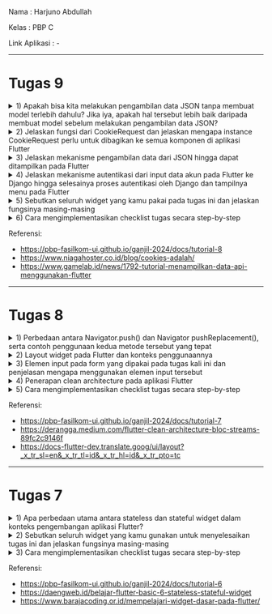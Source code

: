 Nama           : Harjuno Abdullah

Kelas          : PBP C

Link Aplikasi  : -

---
# Tugas 9
<details>
<summary>1) Apakah bisa kita melakukan pengambilan data JSON tanpa membuat model terlebih dahulu? Jika iya, apakah hal tersebut lebih baik daripada membuat model sebelum melakukan pengambilan data JSON?</summary>

Pengambilan data JSON sendiri tidak memerlukan pembuatan model terlebih dahulu. JSON (JavaScript Object Notation) adalah format data ringan yang digunakan untuk pertukaran data antar aplikasi. Jadi, Anda dapat mengambil data JSON langsung tanpa membangun model khusus.

Namun, apakah Anda memerlukan pembuatan model tergantung pada tujuan pengambilan data tersebut. Jika Anda hanya ingin membaca atau mengambil data dari file JSON atau endpoint API, Anda tidak perlu membuat model. Anda dapat menggunakan bahasa pemrograman atau alat yang mendukung manipulasi data JSON, seperti Python dengan library json atau JavaScript dengan JSON.parse().

</details>

<details>
<summary>2) Jelaskan fungsi dari CookieRequest dan jelaskan mengapa instance CookieRequest perlu untuk dibagikan ke semua komponen di aplikasi Flutter</summary>

CookieRequest adalah kelas yang digunakan untuk mengirim permintaan HTTP dengan cookie. Ketika permintaan HTTP dikirim, cookie dapat disertakan dalam permintaan tersebut. Ini memungkinkan server untuk mengidentifikasi pengguna yang terautentikasi dan menyimpan informasi tentang sesi pengguna.

Instance CookieRequest perlu dibagikan ke semua komponen di aplikasi Flutter karena ini memungkinkan setiap komponen untuk mengakses cookie yang sama. Dengan cara ini, setiap komponen dapat mengakses informasi yang sama tentang pengguna yang terautentikasi dan sesi pengguna. Ini sangat penting dalam aplikasi yang memerlukan otentikasi pengguna, seperti aplikasi perbankan atau aplikasi media sosial.

</details>

<details>
<summary>3) Jelaskan mekanisme pengambilan data dari JSON hingga dapat ditampilkan pada Flutter</summary>

Mekanisme pengambilan data dari JSON hingga dapat ditampilkan pada Flutter melibatkan beberapa langkah. Berikut adalah dua pendekatan yang umum digunakan:

1. **Menggunakan Backendless SDK (Server-Side):** 

Backendless adalah platform backend as a service yang menyediakan layanan untuk mengelola data dan otentikasi pengguna. Dalam hal ini, menggunakan Backendless SDK for Flutter. Untuk mengambil data, kita menggunakan API pengambilan data Backendless.

2. **Menggunakan HTTP Package (Client-Side):** 

HTTP Package adalah package yang menyediakan API untuk mengirim permintaan HTTP. Dalam hal ini, menggunakan package http. Untuk mengambil data, kita menggunakan API pengambilan data package http. Setelah data diterima, kita dapat mengubahnya menjadi objek Dart menggunakan package convert.

</details>

<details>
<summary>4) Jelaskan mekanisme autentikasi dari input data akun pada Flutter ke Django hingga selesainya proses autentikasi oleh Django dan tampilnya menu pada Flutter</summary>

Proses autentikasi antara aplikasi Flutter dan backend Django melibatkan beberapa langkah kunci untuk memastikan keamanan dan kesinambungan data.

1. **Input Data**:
   - Pengguna memasukkan data akun (seperti username dan password) di aplikasi Flutter.

2. **Kirim ke Django**:
   - Flutter mengirimkan data akun tersebut ke backend Django menggunakan HTTP request (biasanya `POST`).

3. **Proses di Django**:
   - Backend Django menerima data tersebut dan melakukan proses autentikasi. Ini melibatkan pengecekan ke database untuk mencocokkan data pengguna.

4. **Respons ke Flutter**:
   - Setelah memproses data, Django mengirimkan respons ke aplikasi Flutter. Respons ini bisa berupa konfirmasi keberhasilan atau gagalnya proses autentikasi.

5. **Tampilan di Flutter**:
   - Berdasarkan respons dari Django, Flutter kemudian menampilkan hasil autentikasi. Jika berhasil, aplikasi mungkin akan membuka halaman menu utama atau dashboard. Jika gagal, aplikasi mungkin akan menampilkan pesan error atau meminta pengguna untuk mencoba lagi.

</details>

<details>
<summary>5) Sebutkan seluruh widget yang kamu pakai pada tugas ini dan jelaskan fungsinya masing-masing</summary>

1. **Scaffold**: Kerangka dasar aplikasi Flutter. 
2. **AppBar**: Baris judul di bagian atas layar. 
3. **LeftDrawer**: Widget kustom yang kemungkinan berisi navigasi atau tautan. 
4. **FutureBuilder**: Menggunakan hasil dari Future (fetchProduct()) untuk membangun antarmuka pengguna berdasarkan status Future. 
5. **Column**: Wadah vertikal untuk tata letak. 
6. **ListView.builder**: Membuat daftar elemen dengan jumlah dinamis. 
7. **Container**: Wadah elemen-elemen UI dengan margin dan padding. 
8. **Text**: Menampilkan teks pada antarmuka pengguna. 
9. **SizedBox**: Memberikan spasi vertikal. 
10. **ElevatedButton**: Tombol dengan latar belakang yang diangkat, digunakan untuk kembali ke halaman produk.

</details>

<details>
<summary>6) Cara mengimplementasikan checklist tugas secara step-by-step</summary>

- [x] Memastikan deployment proyek tugas Django kamu telah berjalan dengan baik.

    Pastikan Secret and Variables pada Repository GitHub sudah benar dan tepat lalu pastikan file-file yang dibutuhkan untuk keperluan deployment sudah ada pada file proyek Django.

- [x] Membuat halaman login pada proyek tugas Flutter. 

    Buat file 'login.dart' pada projek Flutter lalu isi dengan kode:
    ```
    import 'package:stockio/screens/menu.dart';
    import 'package:flutter/material.dart';
    import 'package:pbp_django_auth/pbp_django_auth.dart';
    import 'package:provider/provider.dart';
    
    void main() {
      runApp(const LoginApp());
    }
    
    class LoginApp extends StatelessWidget {
      const LoginApp({super.key});
    
      @override
      Widget build(BuildContext context) {
        return MaterialApp(
          title: 'Login',
          theme: ThemeData(
            primarySwatch: Colors.blue,
          ),
          home: const LoginPage(),
        );
      }
    }
    
    class LoginPage extends StatefulWidget {
      const LoginPage({super.key});
    
      @override
      _LoginPageState createState() => _LoginPageState();
    }
    
    class _LoginPageState extends State<LoginPage> {
      final TextEditingController _usernameController = TextEditingController();
      final TextEditingController _passwordController = TextEditingController();
    
      @override
      Widget build(BuildContext context) {
        final request = context.watch<CookieRequest>();
        return Scaffold(
          appBar: AppBar(
            title: const Text('Login'),
          ),
          body: Container(
            padding: const EdgeInsets.all(16.0),
            child: Column(
              mainAxisAlignment: MainAxisAlignment.center,
              children: [
                TextField(
                  controller: _usernameController,
                  decoration: const InputDecoration(
                    labelText: 'Username',
                  ),
                ),
                const SizedBox(height: 12.0),
                TextField(
                  controller: _passwordController,
                  decoration: const InputDecoration(
                    labelText: 'Password',
                  ),
                  obscureText: true,
                ),
                const SizedBox(height: 24.0),
                ElevatedButton(
                  onPressed: () async {
                    String username = _usernameController.text;
                    String password = _passwordController.text;
    
                    // Cek kredensial
                    // TODO: Ganti URL dan jangan lupa tambahkan trailing slash (/) di akhir URL!
                    // Untuk menyambungkan Android emulator dengan Django pada localhost,
                    // gunakan URL http://10.0.2.2/
                    final response = await request.login("http://10.0.2.2:8000/auth/login/", {
                      'username': username,
                      'password': password,
                    });
    
                    if (request.loggedIn) {
                      String message = response['message'];
                      String uname = response['username'];
                      Navigator.pushReplacement(
                        context,
                        MaterialPageRoute(builder: (context) => MyHomePage()),
                      );
                      ScaffoldMessenger.of(context)
                        ..hideCurrentSnackBar()
                        ..showSnackBar(
                            SnackBar(content: Text("$message Selamat datang, $uname.")));
                    } else {
                      showDialog(
                        context: context,
                        builder: (context) => AlertDialog(
                          title: const Text('Login Gagal'),
                          content:
                          Text(response['message']),
                          actions: [
                            TextButton(
                              child: const Text('OK'),
                              onPressed: () {
                                Navigator.pop(context);
                              },
                            ),
                          ],
                        ),
                      );
                    }
                  },
                  child: const Text('Login'),
                ),
              ],
            ),
          ),
        );
      }
    }
    ```

- [x] Mengintegrasikan sistem autentikasi Django dengan proyek tugas Flutter.

    Pada projek Django buat app baru bernama `authentication` lalu install library 'django-cors-headers'. Tambahkan `authentication dan `corsheaders` kedalam `INSTALLED_APPS` di `settings.py`. Tambahkan juga `corsheaders.middleware.CorsMiddleware` pada `settings.py` dan tambahkan beberapa variabel berikut ini:
    ```
    CORS_ALLOW_ALL_ORIGINS = True
    CORS_ALLOW_CREDENTIALS = True
    CSRF_COOKIE_SECURE = True
    SESSION_COOKIE_SECURE = True
    CSRF_COOKIE_SAMESITE = 'None'
    SESSION_COOKIE_SAMESITE = 'None'
    ```
    Buat fungsi `login`, `logout` pada `authentication/views.py` dan lakukan routingnya pada `urls.py`

    Install package berikut ini pada projek Flutter:
    ```
    flutter pub add provider
    flutter pub add pbp_django_auth
    ```
    Lalu ubah class `MyApp` pada `main.dart` menjadi:
    ```
    class MyApp extends StatelessWidget {
      const MyApp({Key? key}) : super(key: key);
    
      @override
      Widget build(BuildContext context) {
        return Provider(
          create: (_) {
            CookieRequest request = CookieRequest();
            return request;
          },
          child: MaterialApp(
              title: 'Flutter App',
              theme: ThemeData(
                colorScheme: ColorScheme.fromSeed(seedColor: Colors.indigo),
                useMaterial3: true,
              ),
              home: LoginPage()),
        );
      }
  }
  ```

- [x] Membuat model kustom sesuai dengan proyek aplikasi Django. 

    Buka endpoint `JSON` pada website Django lalu copy semua data yang ada di endpoint `JSON`. Buka situs web Quicktype dan tempel data `JSON` tadi lalu ubah language menjadi `DART`. Lalu tekan tombol `Copy Code` pada Quicktype.
    
    Pada projek Flutter buat folder baru `lib/models` lalu buat file baru `product.dart` dan tempel kode yang sudah disalin dari Quicktype sehingga menjadi seperti ini:
    ```
    // To parse this JSON data, do
    //
    //     final product = productFromJson(jsonString);
    
    import 'dart:convert';
    
    List<Product> productFromJson(String str) => List<Product>.from(json.decode(str).map((x) => Product.fromJson(x)));
    
    String productToJson(List<Product> data) => json.encode(List<dynamic>.from(data.map((x) => x.toJson())));
    
    class Product {
      String model;
      int pk;
      Fields fields;
    
      Product({
        required this.model,
        required this.pk,
        required this.fields,
      });
    
      factory Product.fromJson(Map<String, dynamic> json) => Product(
        model: json["model"],
        pk: json["pk"],
        fields: Fields.fromJson(json["fields"]),
      );
    
      Map<String, dynamic> toJson() => {
        "model": model,
        "pk": pk,
        "fields": fields.toJson(),
      };
    }
    
    class Fields {
      int user;
      String name;
      int amount;
      String description;
    
      Fields({
        required this.user,
        required this.name,
        required this.amount,
        required this.description,
      });
    
      factory Fields.fromJson(Map<String, dynamic> json) => Fields(
        user: json["user"],
        name: json["name"],
        amount: json["amount"],
        description: json["description"],
      );
    
      Map<String, dynamic> toJson() => {
        "user": user,
        "name": name,
        "amount": amount,
        "description": description,
      };
    }
    ```

- [x] Membuat halaman yang berisi daftar semua item yang terdapat pada endpoint JSON di Django yang telah kamu deploy. 
        
    Pada projek Flutter buat file `list_product.dart` lalu isi dengan kode:
    ```
    import 'package:flutter/material.dart';
    import 'package:http/http.dart' as http;
    import 'dart:convert';
    import 'package:stockio/models/product.dart';
    import 'package:stockio/screens/detail_product.dart';
    import 'package:stockio/widgets/left_drawer.dart';
    
    class ProductPage extends StatefulWidget {
      const ProductPage({Key? key}) : super(key: key);
    
      @override
      _ProductPageState createState() => _ProductPageState();
    }
    
    class _ProductPageState extends State<ProductPage> {
      Future<List<Product>> fetchProduct() async {
        // TODO: Ganti URL dan jangan lupa tambahkan trailing slash (/) di akhir URL!
        var url = Uri.parse(
            'http://10.0.2.2:8000/json/');
        var response = await http.get(
          url,
          headers: {"Content-Type": "application/json"},
        );
    
        // melakukan decode response menjadi bentuk json
        var data = jsonDecode(utf8.decode(response.bodyBytes));
    
        // melakukan konversi data json menjadi object Product
        List<Product> list_product = [];
        for (var d in data) {
          if (d != null) {
            list_product.add(Product.fromJson(d));
          }
        }
        return list_product;
      }
    }
    ```
    
  - [x] Tampilkan name, amount, dan description dari masing-masing item pada halaman ini.

        Pada file `list_product.dart` tambahkan kode:
        ```
        ...
        @override
          Widget build(BuildContext context) {
            return Scaffold(
                appBar: AppBar(
                  title: const Text('Product'),
                ),
                drawer: const LeftDrawer(),
                body: FutureBuilder(
                    future: fetchProduct(),
                    builder: (context, AsyncSnapshot snapshot) {
                      if (snapshot.data == null) {
                        return const Center(child: CircularProgressIndicator());
                      } else {
                        if (!snapshot.hasData) {
                          return const Column(
                            children: [
                              Text(
                                "Tidak ada data produk.",
                                style:
                                TextStyle(color: Color(0xff59A5D8), fontSize: 20),
                              ),
                              SizedBox(height: 8),
                            ],
                          );
                        } else {
                          return ListView.builder(
                              itemCount: snapshot.data!.length,
                              itemBuilder: (_, index) => Container(
                                margin: const EdgeInsets.symmetric(
                                    horizontal: 16, vertical: 12),
                                padding: const EdgeInsets.all(20.0),
                                child: Column(
                                  mainAxisAlignment: MainAxisAlignment.start,
                                  crossAxisAlignment: CrossAxisAlignment.start,
                                  children: [
                                    Text(
                                      "${snapshot.data![index].fields.name}",
                                      style: const TextStyle(
                                        fontSize: 18.0,
                                        fontWeight: FontWeight.bold,
                                      ),
                                    ),
                                    const SizedBox(height: 10),
                                    Text("${snapshot.data![index].fields.amount}"),
                                    const SizedBox(height: 10),
                                    Text(
                                        "${snapshot.data![index].fields.description}"),
                                  ],
                                ),
                              ));
                        }
                      }
                    }));
          }
        ...
        ```

- [x] Membuat halaman detail untuk setiap item yang terdapat pada halaman daftar Item. 

    Pada projek Flutter buat file baru `detail_product.dart` lalu isi dengan kode:
    ```
    import 'dart:ui';
    import 'package:flutter/material.dart';
    import 'package:http/http.dart' as http;
    import 'dart:convert';
    import 'package:stockio/models/product.dart';
    import 'package:stockio/widgets/left_drawer.dart';
    import 'package:stockio/screens/list_product.dart';
    
    class DetailProductPage extends StatelessWidget {
      const DetailProductPage({Key? key, required this.id}) : super(key: key);
      final int id;
    
      Future<List<Product>> fetchProduct() async {
        // TODO: Ganti URL dan jangan lupa tambahkan trailing slash (/) di akhir URL!
        var url = Uri.parse(
            'http://10.0.2.2:8000/json/${id}');
        var response = await http.get(
          url,
          headers: {"Content-Type": "application/json"},
        );
    
        // melakukan decode response menjadi bentuk json
        var data = jsonDecode(utf8.decode(response.bodyBytes));
    
        // melakukan konversi data json menjadi object Product
        List<Product> list_product = [];
        for (var d in data) {
          if (d != null) {
            list_product.add(Product.fromJson(d));
          }
        }
        return list_product;
      }
    }
    ```

    - [x] Halaman ini dapat diakses dengan menekan salah satu item pada halaman daftar Item.
  
        Pada file `list_product.dart` tambahkan kode berikut ini di bagian `return ListView.builder(...)`:
        ```
        ...
         ElevatedButton(
            onPressed: () async {
              Navigator.pushReplacement(
                context,
                MaterialPageRoute(builder: (context) => DetailProductPage(id: snapshot.data![index].pk)),
              );
            },
            child: const Text('Detail Product'),
          ),
        ...
        ```

      - [x] Tampilkan seluruh atribut pada model item kamu pada halaman ini. 
  
          Pada file `detail_product.dart` tambahkan kode berikut ini:
          ```
          ...
          @override
            Widget build(BuildContext context) {
              return Scaffold(
                  appBar: AppBar(
                    title: const Text('Detail Product'),
                  ),
                  drawer: const LeftDrawer(),
                  body: FutureBuilder(
                      future: fetchProduct(),
                      builder: (context, AsyncSnapshot snapshot) {
                        if (snapshot.data == null) {
                          return const Center(child: CircularProgressIndicator());
                        } else {
                          if (!snapshot.hasData) {
                            return const Column(
                              children: [
                                Text(
                                  "Tidak ada data produk.",
                                  style:
                                  TextStyle(color: Color(0xff59A5D8), fontSize: 20),
                                ),
                                SizedBox(height: 8),
                              ],
                            );
                          } else {
                            return ListView.builder(
                                itemCount: snapshot.data!.length,
                                itemBuilder: (_, index) => Container(
                                  margin: const EdgeInsets.symmetric(
                                      horizontal: 16, vertical: 12),
                                  padding: const EdgeInsets.all(20.0),
                                  child: Column(
                                    mainAxisAlignment: MainAxisAlignment.start,
                                    crossAxisAlignment: CrossAxisAlignment.start,
                                    children: [
                                      Text(
                                        "${snapshot.data![index].fields.name}",
                                        style: const TextStyle(
                                          fontSize: 18.0,
                                          fontWeight: FontWeight.bold,
                                        ),
                                      ),
                                      const SizedBox(height: 10),
                                      Text("Amount: ${snapshot.data![index].fields.amount}"),
                                      const SizedBox(height: 10),
                                      Text(
                                          "${snapshot.data![index].fields.description}"),
                                    ],
                                  ),
                                ));
                          }
                        }
                      }));
            }
          ...
          ```

      - [x] Tambahkan tombol untuk kembali ke halaman daftar item. 

          Pada file `list_product.dart` tambahkan kode berikut ini di bagian `return Scaffold(...)`:
          ```
          ...
          ElevatedButton(
              onPressed: () async {
                Navigator.pushReplacement(
                    context,
                    MaterialPageRoute(builder: (context) => ProductPage()),
                );
              },
              child: const Text('Kembali'),
            ),
          ...
          ```

</details>

Referensi:
- https://pbp-fasilkom-ui.github.io/ganjil-2024/docs/tutorial-8
- https://www.niagahoster.co.id/blog/cookies-adalah/
- https://www.gamelab.id/news/1792-tutorial-menampilkan-data-api-menggunakan-flutter

---
# Tugas 8
<details>
<summary>1) Perbedaan antara Navigator.push() dan Navigator pushReplacement(), serta contoh penggunaan kedua metode tersebut yang tepat</summary>

`Navigator.push()` dan `Navigator.pushReplacement()` adalah dua metode yang digunakan dalam Flutter untuk melakukan navigasi antar halaman (routes) di dalam aplikasi.

1. **Navigator.push()**

    `Navigator.push()` digunakan untuk menambahkan halaman baru ke dalam tumpukan navigasi. Ketika menggunakan `Navigator.push()`, halaman baru akan ditambahkan di atas halaman saat ini dalam tumpukan navigasi. Pada saat ingin kembali ke halaman sebelumnya, dapat menggunakan tombol kembali perangkat atau memanggil `Navigator.pop(context)`.

    Contoh penggunaan `Navigator.push()`:
    ```
    Button(
      onPressed: () {
        Navigator.push(
          context,
          MaterialPageRoute(builder: (context) => SecondScreen()),
        );
      },
    )
    ```
    Dalam contoh ini, ketika tombol ditekan, `SecondScreen()` ditambahkan ke dalam tumpukan navigasi di atas halaman saat ini.

2. **Navigator.pushReplacement()**
    `Navigator.pushReplacement()` digunakan untuk menambahkan halaman baru ke dalam tumpukan navigasi dan menggantikan halaman saat ini dengan halaman baru tersebut. Ini berguna ketika ingin menggantikan halaman saat ini dengan halaman baru dan menghindari pengguna dapat kembali ke halaman sebelumnya.

    Contoh penggunaan `Navigator.pushReplacement()`:
    ```
    Button(
      onPressed: () {
        Navigator.pushReplacement(
          context,
          MaterialPageRoute(builder: (context) => NewScreen()),
        );
      },
    )
    ```
    Dalam contoh ini, ketika tombol ditekan, `NewScreen()` ditambahkan ke dalam tumpukan navigasi, menggantikan halaman saat ini. Pengguna tidak akan dapat kembali ke halaman sebelumnya menggunakan tombol kembali perangkat setelah penggunaan `Navigator.pushReplacement()`.

Jadi, perbedaan utama antara keduanya adalah bahwa `Navigator.push()` menambahkan halaman ke dalam tumpukan navigasi, sedangkan `Navigator.pushReplacement()` menggantikan halaman saat ini dengan halaman baru di dalam tumpukan navigasi. Pemilihan metode tergantung pada kebutuhan navigasi dan pengalaman pengguna yang diinginkan dalam aplikasi Flutter.

</details>

<details>
<summary>2) Layout widget pada Flutter dan konteks penggunaannya</summary>

Flutter memiliki berbagai jenis Layout Widgets yang digunakan untuk mengatur tata letak (layout) elemen-elemen dalam tampilan aplikasi. Berikut adalah beberapa Layout Widgets yang umum digunakan berserta konteks penggunaannya:

1. **Container**

    Container adalah widget serbaguna yang digunakan untuk mengatur tampilan elemen-elemen dalam kotak dengan tata letak yang lebih kompleks. Ini dapat berisi widget lain dan sering digunakan untuk mengatur tampilan elemen seperti gambar, teks, dan sebagainya dalam tata letak yang lebih terstruktur.

2. **Column**

    Column adalah widget yang digunakan untuk mengatur elemen-elemen secara vertikal. Ini sangat berguna saat ingin menumpuk elemen-elemen di dalam kolom, seperti daftar atau tumpukan widget.

3. **Row**

    Row adalah widget yang digunakan untuk mengatur elemen-elemen secara horizontal. Ini berguna ketika ingin mengatur elemen secara berdampingan dalam baris.

4. **Expanded**

    Expanded adalah widget yang digunakan untuk memberikan ruang ekstra pada widget anak di dalam Column atau Row. Ini berguna untuk mendistribusikan ruang yang tersedia secara merata di antara anak-anaknya.

5. **ListView**

    ListView adalah widget yang digunakan untuk membuat daftar gulir vertikal atau horizontal. Ini sangat berguna ketika memiliki daftar item yang panjang atau tumpukan widget yang perlu ditampilkan secara gulir.

6. **Stack**

    Stack adalah widget yang digunakan untuk menumpuk widget di atas satu sama lain. Ini berguna ketika ingin menggabungkan beberapa widget dan menumpuknya dalam tumpukan tampilan.

7. **Card**

    Card adalah widget yang digunakan untuk mengelilingi konten dalam bingkai yang berbeda. Ini digunakan ketika ingin membuat elemen seperti kartu, tegel, atau kartu info dalam tampilan.

8. **Wrap**

    Wrap adalah widget yang digunakan untuk mengatur widget dalam baris atau kolom, dan jika elemen-elemen melebihi ruang yang tersedia, mereka akan melanjutkan di baris atau kolom berikutnya. Ini berguna untuk mengatur elemen dengan ukuran yang bervariasi.

9. **GridView**

    GridView adalah widget yang digunakan untuk mengatur widget dalam bentuk kotak berbentuk grid. Ini berguna untuk menampilkan data dalam tata letak grid seperti galeri gambar atau daftar item dalam grid.

10. **Table**

    Table adalah widget yang digunakan untuk membuat tata letak berbasis tabel dengan baris dan kolom. Ini berguna saat ingin mengatur data dalam bentuk tabel.

Pemilihan Layout Widget bergantung pada kebutuhan tampilan. Dapat menggabungkan dan menyusun widget-widget ini sesuai dengan kebutuhan tampilan aplikasi untuk mencapai tata letak yang diinginkan.

</details>

<details>
<summary>3) Elemen input pada form yang dipakai pada tugas kali ini dan penjelasan mengapa menggunakan elemen input tersebut</summary>

1. **TextFormField untuk `Add Movie`**
  
    * Digunakan untuk mengambil input judul movie. 
    * Menggunakan TextFormField karena merupakan input teks biasa. 
    * Menyediakan dekorasi dengan placeholder ("Add Movie") dan label ("Add Movie"). 
    * Menggunakan validasi untuk memastikan bahwa input tidak boleh kosong.

2. **TextFormField untuk `Amount`**

    * Digunakan untuk mengambil input jumlah movie. 
    * Menggunakan TextFormField karena merupakan input teks untuk angka. 
    * Menyediakan dekorasi dengan placeholder ("Amount") dan label ("Amount"). 
    * Menggunakan validasi untuk memastikan bahwa input tidak boleh kosong dan harus berupa angka.

3. **TextFormField untuk `Synopsis`**

    * Digunakan untuk mengambil input sinopsis movie. 
    * Menggunakan TextFormField karena merupakan input teks biasa. 
    * Menyediakan dekorasi dengan placeholder ("Synopsis") dan label ("Synopsis"). 
    * Menggunakan validasi untuk memastikan bahwa input tidak boleh kosong.

</details>

<details>
<summary>4) Penerapan clean architecture pada aplikasi Flutter</summary>

Clean Architecture adalah pendekatan desain perangkat lunak yang membantu memisahkan tugas-tugas dan tanggung jawab dalam aplikasi agar lebih terstruktur, mudah diuji, dan mudah dipelihara. Penerapan Clean Architecture pada aplikasi Flutter melibatkan pembagian aplikasi menjadi beberapa lapisan, seperti Presentasi, Domain, dan Data, yang masing-masing memiliki tanggung jawab yang jelas. Di bawah ini adalah panduan umum untuk menerapkan Clean Architecture pada aplikasi Flutter:

1. **Pembagian Lapisan**

    * **Lapisan Presentasi (Presentation Layer)**: Ini adalah lapisan yang berisi semua komponen UI, seperti widget, tampilan, dan logika tampilan. Pada lapisan ini dapat menggunakan Flutter untuk membuat tampilan dan widget yang menghubungkan tampilan dengan lapisan Domain.
    
    * **Lapisan Domain (Domain Layer)**: Ini adalah inti dari aplikasi dan berisi logika bisnis atau aturan yang independen dari platform. Ini berisi kelas-kelas entitas, use cases, dan repository interfaces. Ini adalah lapisan yang paling penting dan harus bersifat platform-agnostic.
    
    * **Lapisan Data (Data Layer)**: Lapisan ini bertanggung jawab untuk berinteraksi dengan data dari sumber eksternal, seperti database, API, atau penyimpanan lokal. Lapisan Data mengimplementasikan repository yang didefinisikan di lapisan Domain.

2. **Penggunaan Dependency Injection (DI)**

    Kita dapat menggunakan library seperti `get_it`, `provider`, atau `kiwi` untuk mengatur dependensi di aplikasi Flutter. Ini memungkinkan untuk memisahkan lapisan Presentasi, Domain, dan Data serta menghubungkannya dengan mudah.

3. **Use Cases (Interactors)**

    Use Cases adalah komponen di lapisan Domain yang menjalankan logika bisnis aplikasi. Mereka berfungsi sebagai perantara antara Presentasi dan Data. Use Cases harus beroperasi pada objek-objek entitas dari lapisan Domain dan dapat mengambil objek-objek dari Data Layer melalui repository.

4. **Repository Interfaces**

    Repository adalah kontrak yang didefinisikan di lapisan Domain. Mereka mendefinisikan metode yang digunakan oleh Use Cases untuk mengambil dan menyimpan data. Implementasi konkret dari repository ditempatkan di lapisan Data.

5. **Entity**

    Entity adalah objek yang mewakili entitas utama dalam aplikasi. Mereka berisi properti dan logika yang relevan untuk entitas tersebut.

6. **Menggunakan BLoC atau Provider**

    Untuk mengelola keadaan aplikasi dan berbagi data antara lapisan Presentasi dan Domain dapat menggunakan BLoC (Business Logic Component) atau Provider, dua solusi yang populer dalam komunitas Flutter.

7. **Tampilan Terpisah dari Logika Bisnis**

    Pastikan logika bisnis tidak tercampur aduk dengan tampilan. Terapkan prinsip pemisahan tanggung jawab dengan baik, sehingga tampilan hanya bertanggung jawab untuk menampilkan data dan menerima masukan dari pengguna.

Penerapan Clean Architecture pada aplikasi Flutter memungkinkan untuk membuat aplikasi yang lebih mudah diuji, dapat diperluas, dan memungkinkan perubahan platform dengan lebih mudah. Selain itu, hal ini membantu menghindari ketergantungan platform yang kuat dan menjaga kode bersih dan terstruktur.

</details>

<details>
<summary>5) Cara mengimplementasikan checklist tugas secara step-by-step</summary>

- [x] Membuat minimal satu halaman baru pada aplikasi, yaitu halaman formulir tambah item baru dengan ketentuan sebagai berikut:

    Buat file baru bernama `shoplist_form.dart` dan isi dengan kode berikut:
    ```
    class ShopFormPage extends StatefulWidget {
      const ShopFormPage({super.key});
    
      @override
      State<ShopFormPage> createState() => _ShopFormPageState();
    }
    
    class _ShopFormPageState extends State<ShopFormPage> {
      final _formKey = GlobalKey<FormState>();
      @override
      Widget build(BuildContext context) {
        return Scaffold()
    }
    ```

    - [x] Memakai minimal tiga elemen input, yaitu name, amount, description. Tambahkan elemen input sesuai dengan model pada aplikasi tugas Django yang telah kamu buat.
  
        Pada file `Shop_form.dart` didalam class `_ShopFormPageState` isi dengan kode berikut:
        ```
        ...
        final _formKey = GlobalKey<FormState>();
          String _name = "";
          int _amount = 0;
          String _description = "";
          @override
          Widget build(BuildContext context) {
            return Scaffold(
              appBar: AppBar(
                title: const Center(
                  child: Text(
                    'Add Movie Form',
                  ),
                ),
                backgroundColor: Colors.deepOrange,
                foregroundColor: Colors.white,
              ),
              drawer: const LeftDrawer(),
              body: Form(
                key: _formKey,
                child: SingleChildScrollView(
                    child: Column(
                        crossAxisAlignment: CrossAxisAlignment.start,
                        children: [
                          Padding(
                            padding: const EdgeInsets.all(8.0),
                            child: TextFormField(
                              decoration: InputDecoration(
                                hintText: "Movie Title",
                                labelText: "Movie Title",
                                border: OutlineInputBorder(
                                  borderRadius: BorderRadius.circular(5.0),
                                ),
                              ),
                              onChanged: (String? value) {
                                setState(() {
                                  _name = value!;
                                });
                              },
                            ),
                          ),
                          Padding(
                            padding: const EdgeInsets.all(8.0),
                            child: TextFormField(
                              decoration: InputDecoration(
                                hintText: "Amount",
                                labelText: "Amount",
                                border: OutlineInputBorder(
                                  borderRadius: BorderRadius.circular(5.0),
                                ),
                              ),
                              onChanged: (String? value) {
                                setState(() {
                                  _amount = int.parse(value!);
                                });
                              },
                            ),
                          ),
                          Padding(
                            padding: const EdgeInsets.all(8.0),
                            child: TextFormField(
                              decoration: InputDecoration(
                                hintText: "Synopsis",
                                labelText: "Synopsis",
                                border: OutlineInputBorder(
                                  borderRadius: BorderRadius.circular(5.0),
                                ),
                              ),
                              onChanged: (String? value) {
                                setState(() {
                                  _description = value!;
                                });
                              },
                            ),
                          ),
                        ]
                    )
                ),
              ),
            );
          }    
        ...
        ```
  
    - [x] Memiliki sebuah tombol Save.

        Pada file `Shop_form.dart` didalam class `_ShopFormPageState`, bagian `return Scaffold(...)` isi dengan kode berikut:
        ```
        ...
        Align(
          alignment: Alignment.bottomCenter,
          child: Padding(
            padding: const EdgeInsets.all(8.0),
            child: ElevatedButton(
              style: ButtonStyle(
                backgroundColor:
                MaterialStateProperty.all(Colors.deepOrange),
              ),
              onPressed: () {
                if (_formKey.currentState!.validate()) {
                  showDialog(
                    context: context,
                    builder: (context) {
                      return AlertDialog(
                        title: const Text('Movie saved successfully'),
                        content: SingleChildScrollView(
                          child: Column(
                            crossAxisAlignment:
                            CrossAxisAlignment.start,
                            children: [
                              Text('Movie Title: $_name'),
                              Text('Amount: $_amount'),
                              Text('Synopsis: $_description')
                            ],
                          ),
                        ),
                        actions: [
                          TextButton(
                            child: const Text('OK'),
                            onPressed: () {
                              Navigator.pop(context);
                            },
                          ),
                        ],
                      );
                    },
                  );
                  _formKey.currentState!.reset();
                }
              },
              child: const Text(
                "Save",
                style: TextStyle(color: Colors.white),
              ),
            ),
          ),
        ),
        ...
        ```  

    - [x] Setiap elemen input di formulir juga harus divalidasi dengan ketentuan sebagai berikut:
        - [x] Setiap elemen input tidak boleh kosong.

            Pada file `Shop_form.dart` didalam class `_ShopFormPageState`, bagian `return Scaffold(...)`, dan setiap bagian `child: TextFormField(...)` isi dengan kode berikut:
            ```
            ...
            validator: (String? value) {
              if (value == null || value.isEmpty) {
                return "Title cannot be empty!";
              }
              return null;
            },
            ...
            ```
  
        - [x] Setiap elemen input harus berisi data dengan tipe data atribut modelnya.

            Pada file `Shop_form.dart` didalam class `_ShopFormPageState`, bagian `return Scaffold(...)`, bagian `child: TextFormField(...)`, dan bagian `validator: ` khusus untuk `amount` isi dengan kode berikut:
            ```
            ...
            if (int.tryParse(value) == null) {
              return "Amount must be a number!";
            }
            ...
            ```

- [x] Mengarahkan pengguna ke halaman form tambah item baru ketika menekan tombol Tambah Item pada halaman utama.

    Pada file `menu.dart` didalam class `MyHomePage`, bagian `return Scaffold(...)` isi dengan kode berikut:
    ```
    ...
    drawer: const LeftDrawer(),
    ...
    ```
    Pada file `Shop_card.dart` didalam class `ShopCard`, bagian `return Material(...)` isi dengan kode berikut:
    ```
    ...
    if (item.name == "Add Movie") {
      Navigator.push(context,
          MaterialPageRoute(builder: (context) => const ShopFormPage()));
    }
    ...
    ```

- [x] Memunculkan data sesuai isi dari formulir yang diisi dalam sebuah pop-up setelah menekan tombol Save pada halaman formulir tambah item baru.

    Pada file `Shop_form.dart` didalam class `_ShopFormPageState`, bagian `child: Column(...)`, dan bagian `Align(...)` isi dengan kode berikut:
    ```
    ...
    return AlertDialog(
      title: const Text('Movie saved successfully'),
      content: SingleChildScrollView(
        child: Column(
          crossAxisAlignment:
          CrossAxisAlignment.start,
          children: [
            Text('Movie Title: $_name'),
            Text('Amount: $_amount'),
            Text('Synopsis: $_description')
          ],
        ),
      ),
      actions: [
        TextButton(
          child: const Text('OK'),
          onPressed: () {
            Navigator.pop(context);
          },
        ),
      ],
    );
    ...
    ```

- [x] Membuat sebuah drawer pada aplikasi dengan ketentuan sebagai berikut:
    - [x] Drawer minimal memiliki dua buah opsi, yaitu Halaman Utama dan Tambah Item.

      Pada file `left_drawer.dart` didalam class `LeftDrawer`, bagian `return Drawer(...)` isi dengan kode berikut:
      ```
      ...
      ListTile(
            leading: const Icon(Icons.home_outlined),
            title: const Text('Main Page'),
            // Bagian redirection ke MyHomePage
            onTap: () {
              Navigator.pushReplacement(
                  context,
                  MaterialPageRoute(
                    builder: (context) => MyHomePage(),
                  ));
            },
          ),
      ListTile(
        leading: const Icon(Icons.add_shopping_cart),
        title: const Text('Add Movie'),
        // Bagian redirection ke ShopFormPage
        onTap: () {
          Navigator.pushReplacement(
              context,
              MaterialPageRoute(
                builder: (context) => const ShopFormPage(),
              ));
        },
      ),
      ...
      ```

    - [x] Ketika memiih opsi Halaman Utama, maka aplikasi akan mengarahkan pengguna ke halaman utama.

        Pada file `left_drawer.dart` didalam class `LeftDrawer`, bagian `return Drawer(...)`, dan bagian `ListTile(...)` khusus untuk bagian `Main Page` isi dengan kode berikut:
        ```
        ...
        onTap: () {
          Navigator.pushReplacement(
              context,
              MaterialPageRoute(
                builder: (context) => MyHomePage(),
              ));
        },
        ...
        ```

    - [x] Ketika memiih opsi (Tambah Item), maka aplikasi akan mengarahkan pengguna ke halaman form tambah item baru.
        
        Pada file `left_drawer.dart` didalam class `LeftDrawer`, bagian `return Drawer(...)`, dan bagian `ListTile(...)` khusus untuk bagian `Add Movie` isi dengan kode berikut:
        ```
        ...
        onTap: () {
          Navigator.pushReplacement(
              context,
              MaterialPageRoute(
                builder: (context) => const ShopFormPage(),
              ));
        },
        ...
        ```

</details>

Referensi:
- https://pbp-fasilkom-ui.github.io/ganjil-2024/docs/tutorial-7
- https://derangga.medium.com/flutter-clean-architecture-bloc-streams-89fc2c9146f
- https://docs-flutter-dev.translate.goog/ui/layout?_x_tr_sl=en&_x_tr_tl=id&_x_tr_hl=id&_x_tr_pto=tc

---
# Tugas 7
<details>
<summary>1) Apa perbedaan utama antara stateless dan stateful widget dalam konteks pengembangan aplikasi Flutter?</summary>

Dalam pengembangan aplikasi Flutter, terdapat perbedaan utama antara stateless widget dan stateful widget, terutama dalam hal bagaimana mereka mengelola dan merender data. Berikut adalah perbedaan utama antara keduanya:

1. **Stateless Widget**

    * Tidak memiliki keadaan (state) yang dapat berubah. Widget ini tidak dapat berubah setelah dibuat
   
    * Cocok untuk elemen UI yang tidak memerlukan perubahan berdasarkan input atau peristiwa tertentu
   
    * Stateless widget lebih efisien dalam hal kinerja dibandingkan dengan stateful widget karena tidak perlu mengelola perubahan keadaan

   Contoh penggunaan stateless widget adalah ikon, teks, gambar, tombol, dan elemen UI statis lainnya

2. **Stateful Widget**

    * Memiliki keadaan yang dapat berubah. Widget ini dapat memperbarui tampilannya ketika keadaannya berubah

    * Cocok untuk elemen UI yang perlu merespons perubahan data, input pengguna, atau peristiwa tertentu

    * Stateful widget menggunakan obyek yang disebut "State" untuk menyimpan dan mengelola keadaan. State ini dikelola secara terpisah dan dapat diperbarui selama siklus hidup widget

   Contoh penggunaan stateful widget adalah daftar scrollable, formulir input, aplikasi dengan halaman/tab yang dapat diubah, dan komponen yang memerlukan pembaruan berdasarkan data dinamis

Dalam pengembangan aplikasi Flutter, seringkali akan menggunakan kombinasi kedua jenis widget ini untuk membangun antarmuka pengguna yang dinamis. Stateless widget digunakan untuk bagian-bagian tampilan yang tidak berubah, sementara stateful widget digunakan untuk bagian-bagian yang memerlukan pembaruan saat keadaan berubah. Ini memungkinkan untuk mengoptimalkan kinerja dan membangun antarmuka yang responsif

</details>

<details>
<summary>2) Sebutkan seluruh widget yang kamu gunakan untuk menyelesaikan tugas ini dan jelaskan fungsinya masing-masing</summary>

 Widget yang digunakan untuk menyelesaikan tugas ini adalah sebagai berikut:

- `MyHomePage (StatelessWidget)` : Widget utama yang mewakili halaman beranda aplikasi. Ini mengatur tampilan utama aplikasi dan termasuk dalam Scaffold.

- `Scaffold`: Widget yang igunakan untuk membuat layout dasar aplikasi.

- `AppBar` : Widget yang digunakan untuk mengelola navigasi dan tindakan.

- `Column`: Widget yang digunakan untuk menempatkan child dalam satu kolom.

- `Container`: Widget yang digunakan untuk menyimpan dan mengelola widget lain.

- `Material` : Widget yang digunakan sebagai wadah untuk setiap kartu dan memberikan warna latar belakang sesuai dengan jenis item yang ditentukan.

- `InkWell` : Widget yang memberikan respons terhadap sentuhan, sehingga pengguna dapat menekan kartu. Saat ditekan, SnackBar akan muncul.

- `Text`: Widget yang digunakan untuk menampilkan teks di aplikasi.

- `SnackBar`: Muncul ketika salah satu kartu ditekan dan memberikan umpan balik kepada pengguna.

- `Icon`: Widget yang digunakan untuk menampilkan ikon dari berbagai ikon yang sudah disediakan oleh Flutter.

</details>

<details>
<summary>3) Cara mengimplementasikan checklist tugas secara step-by-step</summary>

- [x] Membuat sebuah program Flutter baru dengan tema inventory seperti tugas-tugas sebelumnya.

    Membuka terminal di direktori yang diinginkan lalu memasukkan command:
    ```
    flutter create  stockio
    cd stockio
    ```
    Kemudian untuk menjalankan proyek gunakan command:
    ```
    flutter run
    ```

- [x] Membuat tiga tombol sederhana dengan ikon dan teks untuk:

  Menambahkan kode ini pada `menu.dart` didalam class `MyHomePage`:
  ```
  @override
  Widget build(BuildContext context) {
    return Scaffold(
      appBar: AppBar(
        title: const Text(
          'STOCKIO',
          style: TextStyle(
              color: Colors.white,
              fontWeight: FontWeight.bold,
          ),
        ),
        backgroundColor: Colors.deepOrange,
      ),
      body: SingleChildScrollView(
        // Widget wrapper yang dapat discroll
        child: Padding(
          padding: const EdgeInsets.all(10.0), // Set padding dari halaman
          child: Column(
            // Widget untuk menampilkan children secara vertikal
            children: <Widget>[
              const Padding(
                padding: EdgeInsets.only(top: 10.0, bottom: 10.0),
                // Widget Text untuk menampilkan tulisan dengan alignment center dan style yang sesuai
                child: Text(
                  'MENU', // Text yang menandakan toko
                  textAlign: TextAlign.center,
                  style: TextStyle(
                    fontSize: 30,
                    fontWeight: FontWeight.bold,
                  ),
                ),
              ),
              // Grid layout
              GridView.count(
                // Container pada card kita.
                primary: true,
                padding: const EdgeInsets.all(20),
                crossAxisSpacing: 10,
                mainAxisSpacing: 10,
                crossAxisCount: 3,
                shrinkWrap: true,
                children: items.map((ShopItem item) {
                  // Iterasi untuk setiap item
                  return ShopCard(item);
                }).toList(),
              ),
            ],
          ),
        ),
      ),
    );
  }
  ```

  Kemudian tambahkan kode untuk class `ShopItem` dan `ShopCard`:

  ```
    class ShopItem {
    final String name;
    final IconData icon;
    final Color color;

    ShopItem(this.name, this.icon, this.color);
    }

    class ShopCard extends StatelessWidget {
    final ShopItem item;

    const ShopCard(this.item, {super.key}); // Constructor

    @override
    Widget build(BuildContext context) {
        return Material(
        color: item.color,
        child: InkWell(
            // Area responsive terhadap sentuhan
            onTap: () {
            // Memunculkan SnackBar ketika diklik
            ScaffoldMessenger.of(context)
                ..hideCurrentSnackBar()
                ..showSnackBar(SnackBar(
                    content: Text("Kamu telah menekan tombol ${item.name}!")));
            },
            child: Container(
            // Container untuk menyimpan Icon dan Text
            padding: const EdgeInsets.all(8),
            child: Center(
                child: Column(
                mainAxisAlignment: MainAxisAlignment.center,
                children: [
                    Icon(
                    item.icon,
                    color: Colors.white,
                    size: 30.0,
                    ),
                    const Padding(padding: EdgeInsets.all(3)),
                    Text(
                    item.name,
                    textAlign: TextAlign.center,
                    style: const TextStyle(color: Colors.white),
                    ),
                ],
                ),
            ),
            ),
        ),
        );
      }
    }
  ```

    - [x] Melihat daftar item (Lihat Item)

      Tambahkan kode ini pada `menu.dart` didalam class `MyHomePage`:
      ```
      ...
      final List<ShopItem> items = [
        ShopItem("Lihat Item", Icons.checklist, Colors.orangeAccent),
        ...
      ];
      ...
      ```

    - [x] Menambah item (Tambah Item)

      Tambahkan kode ini pada `menu.dart` didalam class `MyHomePage`:
      ```
      ...
      final List<ShopItem> items = [
        ...
        ShopItem("Tambah Item", Icons.add_shopping_cart, Colors.orange),
        ...
      ];
      ...
      ```

    - [x] Logout (Logout)
      Tambahkan kode ini pada `menu.dart` didalam class `MyHomePage`:
      ```
      ...
      final List<ShopItem> items = [
        ...
        ShopItem("Logout", Icons.logout, Colors.deepOrangeAccent),
        ...
      ];
      ...
      ```

- [x] Memunculkan Snackbar dengan tulisan:

  Tambahkan kode didalam class `ShopCard`:
  ```
          ...
          // Area responsive terhadap sentuhan
          onTap: () {
            // Memunculkan SnackBar ketika diklik
            ScaffoldMessenger.of(context)
              ..hideCurrentSnackBar()
              ..showSnackBar(SnackBar(
                  content: Text("Kamu telah menekan tombol ${item.name}")));
          },
          ...
  ```

    - [x] "Kamu telah menekan tombol "Lihat Item" ketika tombol Lihat Item ditekan.

      Pastikan kode ini ada di `menu.dart` didalam class `MyHomePage`:
      ```
      ...
      final List<ShopItem> items = [
        ShopItem("Lihat Item", Icons.checklist, Colors.orangeAccent),
        ...
      ];
      ...
      ```

    - [x] "Kamu telah menekan tombol "Tambah Item" ketika tombol Tambah Item ditekan.

      Pastikan kode ini ada di `menu.dart` didalam class `MyHomePage`:
      ```
      ...
      final List<ShopItem> items = [
        ...
        ShopItem("Tambah Item", Icons.add_shopping_cart, Colors.orange),
        ...
      ];
      ...
      ```

    - [x] "Kamu telah menekan tombol "Logout" ketika tombol Logout ditekan.

      Pastikan kode ini ada di `menu.dart` didalam class `MyHomePage`:
      ```
      ...
      final List<ShopItem> items = [
        ...
        ShopItem("Logout", Icons.logout, Colors.deepOrangeAccent),
        ...
      ];
      ...
      ```

</details>

Referensi:
- https://pbp-fasilkom-ui.github.io/ganjil-2024/docs/tutorial-6
- https://daengweb.id/belajar-flutter-basic-6-stateless-stateful-widget
- https://www.barajacoding.or.id/mempelajari-widget-dasar-pada-flutter/